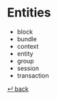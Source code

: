 # Entities

  - block
  - bundle
  - context
  - entity
  - group
  - session
  - transaction

[↵ back](../README.md)
